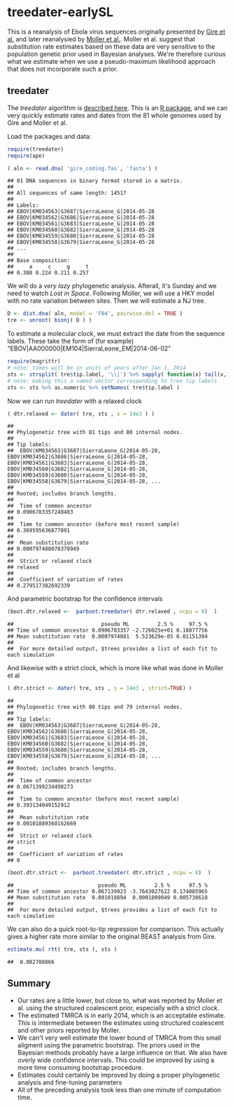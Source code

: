# treedater-earlySL

This is a reanalysis of Ebola virus sequences originally presented by [Gire et al.](http://dx.doi.org/10.1126/science.1259657) and later reanalysied by [Moller et al.](https://doi.org/10.1073/pnas.1713314115).
Moller et al. suggest that substitution rate estimates based on these data are very sensitive to the population genetic prior used in Bayesian analyses. 
We're therefore curious what we estimate when we use a pseudo-maximum likelihood approach that does not incorporate such a prior.

## treedater 
The _treedater_ algorithm is [described here](https://doi.org/10.1093/ve/vex025). This is an [R package](https://github.com/emvolz/treedater), and we can very quickly estimate rates and dates from the 81 whole genomes used by Gire and Moller et al. 

Load the packages and data: 

```r
require(treedater)
require(ape)

( aln <- read.dna( 'gire_coding.fas', 'fasta') )
```

```
## 81 DNA sequences in binary format stored in a matrix.
## 
## All sequences of same length: 14517 
## 
## Labels:
## EBOV|KM034563|G3687|SierraLeone_G|2014-05-28
## EBOV|KM034562|G3686|SierraLeone_G|2014-05-28
## EBOV|KM034561|G3683|SierraLeone_G|2014-05-28
## EBOV|KM034560|G3682|SierraLeone_G|2014-05-28
## EBOV|KM034559|G3680|SierraLeone_G|2014-05-28
## EBOV|KM034558|G3679|SierraLeone_G|2014-05-28
## ...
## 
## Base composition:
##     a     c     g     t 
## 0.308 0.224 0.211 0.257
```

We will do a *very lazy* phylogenetic analysis. Afterall, it's Sunday and we need to watch _Lost in Space_. 
Following Moller, we will use a HKY model with no rate variation between sites. Then we will estimate a NJ tree. 

```r
D <- dist.dna( aln, model = 'F84', pairwise.del = TRUE )
tre <- unroot( bionj( D ) )
```


To estimate a molecular clock, we must extract the date from the sequence labels. These take the form of (for example) "EBOV|AA000000|EM104|SierraLeone_EM|2014-06-02"

```r
require(magrittr)
# note: times will be in units of years after Jan 1, 2014
sts <- strsplit( tre$tip.label, '\\|') %>% sapply( function(x) tail(x,1) ) %>% as.Date %>% -as.Date('2014-01-01' )/365
# note: making this a named vector corresponding to tree tip labels 
sts <- sts %>% as.numeric %>% setNames( tre$tip.label )
```

Now we can run _treedater_ with a relaxed clock

```r
( dtr.relaxed <- dater( tre, sts , s = 14e3 ) )
```



```
## 
## Phylogenetic tree with 81 tips and 80 internal nodes.
## 
## Tip labels:
## 	EBOV|KM034563|G3687|SierraLeone_G|2014-05-28, EBOV|KM034562|G3686|SierraLeone_G|2014-05-28, EBOV|KM034561|G3683|SierraLeone_G|2014-05-28, EBOV|KM034560|G3682|SierraLeone_G|2014-05-28, EBOV|KM034559|G3680|SierraLeone_G|2014-05-28, EBOV|KM034558|G3679|SierraLeone_G|2014-05-28, ...
## 
## Rooted; includes branch lengths.
## 
##  Time of common ancestor 
## 0.0906783357248483 
## 
##  Time to common ancestor (before most recent sample) 
## 0.369595636877891 
## 
##  Mean substitution rate 
## 0.000797488070378949 
## 
##  Strict or relaxed clock 
## relaxed 
## 
##  Coefficient of variation of rates 
## 0.279517382692339
```
And parametric bootstrap for the confidence intervals

```r
(boot.dtr.relaxed <-  parboot.treedater( dtr.relaxed , ncpu = 8)  )
```



```
##                            pseudo ML         2.5 %     97.5 %
## Time of common ancestor 0.0906783357 -2.726025e+01 0.18877756
## Mean substitution rate  0.0007974881  5.523629e-05 0.01151394
## 
##  For more detailed output, $trees provides a list of each fit to each simulation
```

And likewise with a strict clock, which is more like what was done in Moller et al

```r
( dtr.strict <- dater( tre, sts , s = 14e3 , strict=TRUE) )
```



```
## 
## Phylogenetic tree with 80 tips and 79 internal nodes.
## 
## Tip labels:
## 	EBOV|KM034563|G3687|SierraLeone_G|2014-05-28, EBOV|KM034562|G3686|SierraLeone_G|2014-05-28, EBOV|KM034561|G3683|SierraLeone_G|2014-05-28, EBOV|KM034560|G3682|SierraLeone_G|2014-05-28, EBOV|KM034559|G3680|SierraLeone_G|2014-05-28, EBOV|KM034558|G3679|SierraLeone_G|2014-05-28, ...
## 
## Rooted; includes branch lengths.
## 
##  Time of common ancestor 
## 0.0671399234498273 
## 
##  Time to common ancestor (before most recent sample) 
## 0.393134049152912 
## 
##  Mean substitution rate 
## 0.00101889360162669 
## 
##  Strict or relaxed clock 
## strict 
## 
##  Coefficient of variation of rates 
## 0
```

```r
(boot.dtr.strict <-  parboot.treedater( dtr.strict , ncpu = 8)  )
```
```
##                           pseudo ML         2.5 %      97.5 %
## Time of common ancestor 0.067139923 -3.7643027622 0.174085965
## Mean substitution rate  0.001018894  0.0001809049 0.005738618
## 
##  For more detailed output, $trees provides a list of each fit to each simulation
```

We can also do a quick root-to-tip regression for comparison. This actually gives a higher rate more similar to the original BEAST analysis from Gire. 
```r
estimate.mu( rtt( tre, sts ), sts ) 
```
```
##  0.002708866
```

## Summary 
* Our rates are a little lower, but close to, what was reported by Moller et al. using the structured coalescent prior, especially with a strict clock.
* The estimated TMRCA is in early 2014, which is an acceptable estimate. This is intermediate between the estimates using structured coalescent and other priors reported by Moller. 
* We can't very well estimate the lower bound of TMRCA from this small aligment using the parametric bootstrap. The priors used in the Bayesian methods probably have a large influence on that. We also have overly wide confidence intervals. This could be improved by using a more time consuming bootstrap procedure. 
* Estimates could certainly be improved by doing a proper phylogenetic analysis and fine-tuning parameters
* All of the preceding analysis took less than one minute of computation time. 

